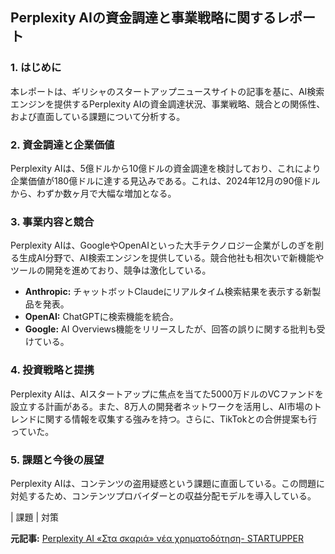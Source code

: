 ## Perplexity AIの資金調達と事業戦略に関するレポート

### 1. はじめに

本レポートは、ギリシャのスタートアップニュースサイトの記事を基に、AI検索エンジンを提供するPerplexity AIの資金調達状況、事業戦略、競合との関係性、および直面している課題について分析する。

### 2. 資金調達と企業価値

Perplexity AIは、5億ドルから10億ドルの資金調達を検討しており、これにより企業価値が180億ドルに達する見込みである。これは、2024年12月の90億ドルから、わずか数ヶ月で大幅な増加となる。

### 3. 事業内容と競合

Perplexity AIは、GoogleやOpenAIといった大手テクノロジー企業がしのぎを削る生成AI分野で、AI検索エンジンを提供している。競合他社も相次いで新機能やツールの開発を進めており、競争は激化している。

* **Anthropic:** チャットボットClaudeにリアルタイム検索結果を表示する新製品を発表。
* **OpenAI:** ChatGPTに検索機能を統合。
* **Google:** AI Overviews機能をリリースしたが、回答の誤りに関する批判も受けている。

### 4. 投資戦略と提携

Perplexity AIは、AIスタートアップに焦点を当てた5000万ドルのVCファンドを設立する計画がある。また、8万人の開発者ネットワークを活用し、AI市場のトレンドに関する情報を収集する強みを持つ。さらに、TikTokとの合併提案も行っていた。

### 5. 課題と今後の展望

Perplexity AIは、コンテンツの盗用疑惑という課題に直面している。この問題に対処するため、コンテンツプロバイダーとの収益分配モデルを導入している。

| 課題 | 対策 

**元記事:** [Perplexity AI «Στα σκαριά» νέα χρηματοδότηση- STARTUPPER](https://startupper.gr/international/184195/perplexity-ai-sta-skaria-nea-chrimatodotisi-me-apotimisi-18-dis-dolarion/)
